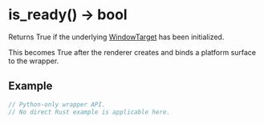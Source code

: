 # is_ready() -> bool

Returns True if the underlying [WindowTarget](https://fragmentcolor.org/api/targets/windowtarget) has been initialized.

This becomes True after the renderer creates and binds a platform surface to the wrapper.

## Example

```rust
// Python-only wrapper API.
// No direct Rust example is applicable here.
```
